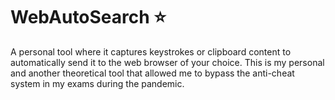 # WebAutoSearch ⭐
A personal tool where it captures keystrokes or clipboard content to automatically send it to the web browser of your choice. This is my personal and another theoretical tool that allowed me to bypass the anti-cheat system in my exams during the pandemic.
